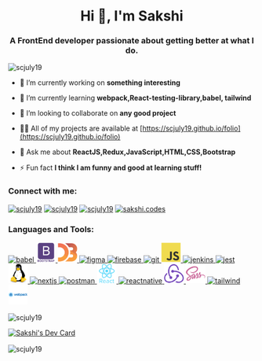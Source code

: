 <h1 align="center">Hi 👋, I'm Sakshi</h1>
<h3 align="center">A FrontEnd developer passionate about getting better at what I do.</h3>

<p align="left"> <img src="https://komarev.com/ghpvc/?username=scjuly19&label=Profile%20views&color=0e75b6&style=flat" alt="scjuly19" /> </p>

- 🔭 I’m currently working on **something interesting**

- 🌱 I’m currently learning **webpack,React-testing-library,babel, tailwind**

- 👯 I’m looking to collaborate on **any good project**

- 👨‍💻 All of my projects are available at [https://scjuly19.github.io/folio](https://scjuly19.github.io/folio)

- 💬 Ask me about **ReactJS,Redux,JavaScript,HTML,CSS,Bootstrap**

- ⚡ Fun fact **I think I am funny and good at learning stuff!**

<h3 align="left">Connect with me:</h3>
<p align="left">
<a href="https://dev.to/scjuly19" target="blank"><img align="center" src="https://cdn.jsdelivr.net/npm/simple-icons@3.0.1/icons/dev-dot-to.svg" alt="scjuly19" height="30" width="40" /></a>
<a href="https://twitter.com/scjuly19" target="blank"><img align="center" src="https://raw.githubusercontent.com/rahuldkjain/github-profile-readme-generator/master/src/images/icons/Social/twitter.svg" alt="scjuly19" height="30" width="40" /></a>
<a href="https://linkedin.com/in/scjuly19" target="blank"><img align="center" src="https://raw.githubusercontent.com/rahuldkjain/github-profile-readme-generator/master/src/images/icons/Social/linked-in-alt.svg" alt="scjuly19" height="30" width="40" /></a>
<a href="https://instagram.com/sakshi.codes" target="blank"><img align="center" src="https://raw.githubusercontent.com/rahuldkjain/github-profile-readme-generator/master/src/images/icons/Social/instagram.svg" alt="sakshi.codes" height="30" width="40" /></a>
</p>

<h3 align="left">Languages and Tools:</h3>
<p align="left"> <a href="https://babeljs.io/" target="_blank"> <img src="https://www.vectorlogo.zone/logos/babeljs/babeljs-icon.svg" alt="babel" width="40" height="40"/> </a> <a href="https://getbootstrap.com" target="_blank"> <img src="https://raw.githubusercontent.com/devicons/devicon/master/icons/bootstrap/bootstrap-plain-wordmark.svg" alt="bootstrap" width="40" height="40"/> </a> <a href="https://d3js.org/" target="_blank"> <img src="https://raw.githubusercontent.com/devicons/devicon/master/icons/d3js/d3js-original.svg" alt="d3js" width="40" height="40"/> </a> <a href="https://www.figma.com/" target="_blank"> <img src="https://www.vectorlogo.zone/logos/figma/figma-icon.svg" alt="figma" width="40" height="40"/> </a> <a href="https://firebase.google.com/" target="_blank"> <img src="https://www.vectorlogo.zone/logos/firebase/firebase-icon.svg" alt="firebase" width="40" height="40"/> </a> <a href="https://git-scm.com/" target="_blank"> <img src="https://www.vectorlogo.zone/logos/git-scm/git-scm-icon.svg" alt="git" width="40" height="40"/> </a> <a href="https://developer.mozilla.org/en-US/docs/Web/JavaScript" target="_blank"> <img src="https://raw.githubusercontent.com/devicons/devicon/master/icons/javascript/javascript-original.svg" alt="javascript" width="40" height="40"/> </a> <a href="https://www.jenkins.io" target="_blank"> <img src="https://www.vectorlogo.zone/logos/jenkins/jenkins-icon.svg" alt="jenkins" width="40" height="40"/> </a> <a href="https://jestjs.io" target="_blank"> <img src="https://www.vectorlogo.zone/logos/jestjsio/jestjsio-icon.svg" alt="jest" width="40" height="40"/> </a> <a href="https://www.linux.org/" target="_blank"> <img src="https://raw.githubusercontent.com/devicons/devicon/master/icons/linux/linux-original.svg" alt="linux" width="40" height="40"/> </a> <a href="https://nextjs.org/" target="_blank"> <img src="https://cdn.worldvectorlogo.com/logos/nextjs-3.svg" alt="nextjs" width="40" height="40"/> </a> <a href="https://postman.com" target="_blank"> <img src="https://www.vectorlogo.zone/logos/getpostman/getpostman-icon.svg" alt="postman" width="40" height="40"/> </a> <a href="https://reactjs.org/" target="_blank"> <img src="https://raw.githubusercontent.com/devicons/devicon/master/icons/react/react-original-wordmark.svg" alt="react" width="40" height="40"/> </a> <a href="https://reactnative.dev/" target="_blank"> <img src="https://reactnative.dev/img/header_logo.svg" alt="reactnative" width="40" height="40"/> </a> <a href="https://redux.js.org" target="_blank"> <img src="https://raw.githubusercontent.com/devicons/devicon/master/icons/redux/redux-original.svg" alt="redux" width="40" height="40"/> </a> <a href="https://sass-lang.com" target="_blank"> <img src="https://raw.githubusercontent.com/devicons/devicon/master/icons/sass/sass-original.svg" alt="sass" width="40" height="40"/> </a> <a href="https://tailwindcss.com/" target="_blank"> <img src="https://www.vectorlogo.zone/logos/tailwindcss/tailwindcss-icon.svg" alt="tailwind" width="40" height="40"/> </a> <a href="https://webpack.js.org" target="_blank"> <img src="https://raw.githubusercontent.com/devicons/devicon/d00d0969292a6569d45b06d3f350f463a0107b0d/icons/webpack/webpack-original-wordmark.svg" alt="webpack" width="40" height="40"/> </a> </p>

<p><img align="center" src="https://github-readme-stats.vercel.app/api/top-langs?username=scjuly19&show_icons=true&locale=en&layout=compact" alt="scjuly19" /></p>
<a href="https://app.daily.dev/scjuly19"><img src="https://api.daily.dev/devcards/ba752d48a6fc4cbc910061a239e84338.png?r=r4y" width="400" alt="Sakshi's Dev Card"/></a>
<p><img align="center" src="https://github-readme-streak-stats.herokuapp.com/?user=scjuly19&" alt="scjuly19" /></p>
